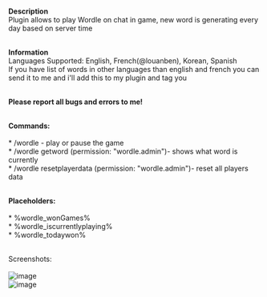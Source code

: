 <br/>**Description**
<br/>Plugin allows to play Wordle on chat in game, new word is generating every day based on server time

<br/>**Information**
<br/>Languages Supported:  English, French(@louanben), Korean, Spanish
<br/>If you have list of words in other languages than english and french you can send it to me and i'll add this to my plugin and tag you

<br/>**Please report all bugs and errors to me!**

<br/>**Commands:**
<br/>
<br/>* /wordle - play or pause the game
<br/>* /wordle getword (permission: "wordle.admin")- shows what word is currently
<br/>* /wordle resetplayerdata (permission: "wordle.admin")- reset all players data

<br/>**Placeholders:**
<br/>
<br/>* %wordle_wonGames%
<br/>* %wordle_iscurrentlyplaying%
<br/>* %wordle_todaywon%


<br/>Screenshots:
<br/>
<br/>![image](https://user-images.githubusercontent.com/32740421/153001849-48953d96-71d2-4972-9acd-84cf7b113d41.png)
<br/>![image](https://user-images.githubusercontent.com/32740421/153001861-54daf83b-9870-4b93-a4b9-e0be6c6f7ea0.png)

